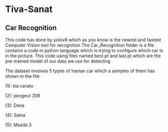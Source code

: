 # Tiva-Sanat
## Car Recognition
This code has done by yolov8 which as you know is the newest and fastest Computer Vision tool for recognition
The Car_Recognition folder is a file contains a code in python language which is trying to configure which car is in the picture. This code using files named best.pt and last.pt which are the pre-trained model of our data we use for detecting

The dataset involves 5 types of Iranian car which a samples of them has shown in the file:

(1): kia cerato

(2): peogeut 206

(3): Dena

(4): Saina

(5): Mazda 3

